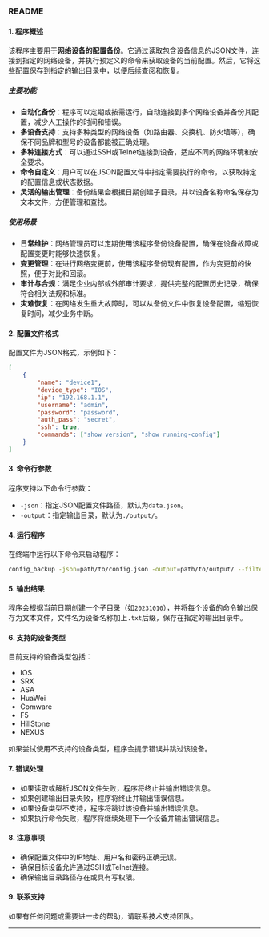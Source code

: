### README

#### 1. 程序概述
该程序主要用于**网络设备的配置备份**。它通过读取包含设备信息的JSON文件，连接到指定的网络设备，并执行预定义的命令来获取设备的当前配置。然后，它将这些配置保存到指定的输出目录中，以便后续查阅和恢复。

##### 主要功能
- **自动化备份**：程序可以定期或按需运行，自动连接到多个网络设备并备份其配置，减少人工操作的时间和错误。
- **多设备支持**：支持多种类型的网络设备（如路由器、交换机、防火墙等），确保不同品牌和型号的设备都能被正确处理。
- **多种连接方式**：可以通过SSH或Telnet连接到设备，适应不同的网络环境和安全要求。
- **命令自定义**：用户可以在JSON配置文件中指定需要执行的命令，以获取特定的配置信息或状态数据。
- **灵活的输出管理**：备份结果会根据日期创建子目录，并以设备名称命名保存为文本文件，方便管理和查找。

##### 使用场景
- **日常维护**：网络管理员可以定期使用该程序备份设备配置，确保在设备故障或配置变更时能够快速恢复。
- **变更管理**：在进行网络变更前，使用该程序备份现有配置，作为变更前的快照，便于对比和回滚。
- **审计与合规**：满足企业内部或外部审计要求，提供完整的配置历史记录，确保符合相关法规和标准。
- **灾难恢复**：在网络发生重大故障时，可以从备份文件中恢复设备配置，缩短恢复时间，减少业务中断。

#### 2. 配置文件格式
配置文件为JSON格式，示例如下：

```json
[
    {
        "name": "device1",
        "device_type": "IOS",
        "ip": "192.168.1.1",
        "username": "admin",
        "password": "password",
        "auth_pass": "secret",
        "ssh": true,
        "commands": ["show version", "show running-config"]
    }
]
```

#### 3. 命令行参数
程序支持以下命令行参数：
- `-json`：指定JSON配置文件路径，默认为`data.json`。
- `-output`：指定输出目录，默认为`./output/`。

#### 4. 运行程序
在终端中运行以下命令来启动程序：

```bash
config_backup -json=path/to/config.json -output=path/to/output/ --filter conf --filter shut
```

#### 5. 输出结果
程序会根据当前日期创建一个子目录（如`20231010`），并将每个设备的命令输出保存为文本文件，文件名为设备名称加上`.txt`后缀，保存在指定的输出目录中。

#### 6. 支持的设备类型
目前支持的设备类型包括：
- IOS
- SRX
- ASA
- HuaWei
- Comware
- F5
- HillStone
- NEXUS

如果尝试使用不支持的设备类型，程序会提示错误并跳过该设备。

#### 7. 错误处理
- 如果读取或解析JSON文件失败，程序将终止并输出错误信息。
- 如果创建输出目录失败，程序将终止并输出错误信息。
- 如果设备类型不支持，程序将跳过该设备并输出错误信息。
- 如果执行命令失败，程序将继续处理下一个设备并输出错误信息。

#### 8. 注意事项
- 确保配置文件中的IP地址、用户名和密码正确无误。
- 确保目标设备允许通过SSH或Telnet连接。
- 确保输出目录路径存在或具有写权限。

#### 9. 联系支持
如果有任何问题或需要进一步的帮助，请联系技术支持团队。

---